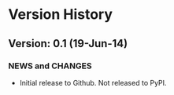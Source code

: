 # Version History #

## Version: 0.1 (19-Jun-14) ##

### NEWS and CHANGES ###

* Initial release to Github. Not released to PyPI.

